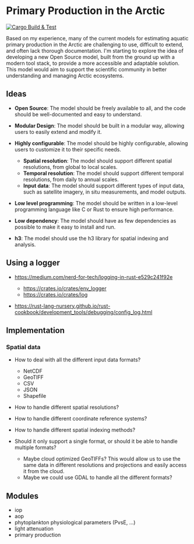 # Primary Production in the Arctic

[![Cargo Build & Test](https://github.com/PMassicotte/primprod/actions/workflows/rust.yml/badge.svg)](https://github.com/PMassicotte/primprod/actions/workflows/rust.yml)

Based on my experience, many of the current models for estimating aquatic primary production in the Arctic are challenging to use, difficult to extend, and often lack thorough documentation. I'm starting to explore the idea of developing a new Open Source model, built from the ground up with a modern tool stack, to provide a more accessible and adaptable solution. This model would aim to support the scientific community in better understanding and managing Arctic ecosystems.

## Ideas

- **Open Source**: The model should be freely available to all, and the code should be well-documented and easy to understand.

- **Modular Design**: The model should be built in a modular way, allowing users to easily extend and modify it.

- **Highly configurable**: The model should be highly configurable, allowing users to customize it to their specific needs.
  - **Spatial resolution**: The model should support different spatial resolutions, from global to local scales.
  - **Temporal resolution**: The model should support different temporal resolutions, from daily to annual scales.
  - **Input data**: The model should support different types of input data, such as satellite imagery, in situ measurements, and model outputs.

- **Low level programming**: The model should be written in a low-level programming language like C or Rust to ensure high performance.

- **Low dependency**: The model should have as few dependencies as possible to make it easy to install and run.

- **h3**: The model should use the h3 library for spatial indexing and analysis.

## Using a logger

- https://medium.com/nerd-for-tech/logging-in-rust-e529c241f92e
  - https://crates.io/crates/env_logger
  - https://crates.io/crates/log

- https://rust-lang-nursery.github.io/rust-cookbook/development_tools/debugging/config_log.html

## Implementation

### Spatial data

- How to deal with all the different input data formats?
  - NetCDF
  - GeoTIFF
  - CSV
  - JSON
  - Shapefile

- How to handle different spatial resolutions?

- How to handle different coordinate reference systems?

- How to handle different spatial indexing methods?

- Should it only support a single format, or should it be able to handle multiple formats?
  - Maybe cloud optimized GeoTIFFs? This would allow us to use the same data in different resolutions and projections and easily access it from the cloud.
  - Maybe we could use GDAL to handle all the different formats?

## Modules

- iop
- aop
- phytoplankton physiological parameters (PvsE, ...)
- light attenuation
- primary production
